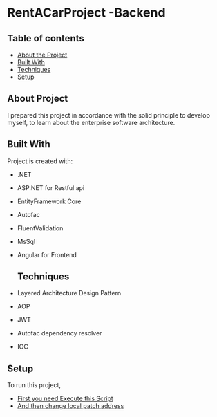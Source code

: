 # RentACarProject -Backend
## Table of contents
* [About the Project](#about-project)
* [Built With](#built-with)
* [Techniques](#techniques)
* [Setup](#setup)

## About Project
I prepared this project in accordance with the solid principle to develop myself, 
to learn about the enterprise software architecture.	

 ## Built With
Project is created with:
* .NET
* ASP.NET for Restful api
* EntityFramework Core
* Autofac
* FluentValidation
* MsSql
* Angular for Frontend
	
  ## Techniques
* Layered Architecture Design Pattern
* AOP
* JWT
* Autofac dependency resolver
* IOC

## Setup
To run this project,

* [First you need Execute this Script](https://github.com/Aysenurert123/RentACarProject/blob/master/CarRentalDatabase.sql)
* [And then change local patch address](https://github.com/Aysenurert123/RentACarProject/blob/master/DataAccess/Concrete/EntityFramework/RentACarContext.cs)
